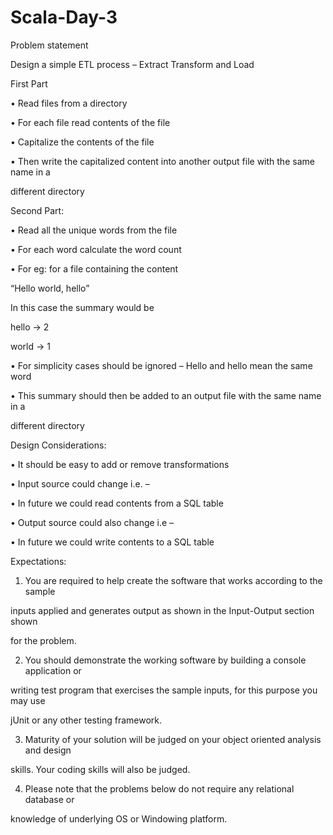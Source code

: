 # Scala-Day-3
Problem statement

Design a simple ETL process – Extract Transform and Load

First Part

• Read files from a directory

• For each file read contents of the file

• Capitalize the contents of the file

• Then write the capitalized content into another output file with the same name in a

different directory

Second Part:

• Read all the unique words from the file

• For each word calculate the word count

• For eg: for a file containing the content

“Hello world, hello”

In this case the summary would be

hello -> 2

world -> 1

• For simplicity cases should be ignored – Hello and hello mean the same word

• This summary should then be added to an output file with the same name in a

different directory

Design Considerations:

• It should be easy to add or remove transformations

• Input source could change i.e. –

• In future we could read contents from a SQL table

• Output source could also change i.e –

• In future we could write contents to a SQL table

Expectations:

1. You are required to help create the software that works according to the sample

inputs applied and generates output as shown in the Input-Output section shown

for the problem.

2. You should demonstrate the working software by building a console application or

writing test program that exercises the sample inputs, for this purpose you may use

jUnit or any other testing framework.

3. Maturity of your solution will be judged on your object oriented analysis and design

skills. Your coding skills will also be judged.

4. Please note that the problems below do not require any relational database or

knowledge of underlying OS or Windowing platform.
